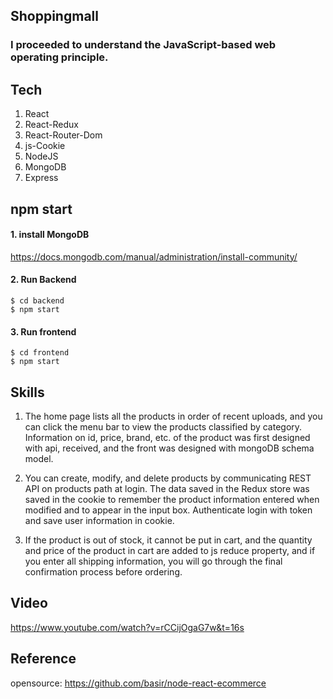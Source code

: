 ## Shoppingmall

<h3>I proceeded to understand the JavaScript-based web operating principle.</h3>

## Tech

1. React </br>
2. React-Redux </br>
3. React-Router-Dom</br>
4. js-Cookie</br>
5. NodeJS</br>
6. MongoDB </br>
7. Express </br>

## npm start

#### 1. install MongoDB

https://docs.mongodb.com/manual/administration/install-community/</br>

#### 2. Run Backend

`$ cd backend`</br>
`$ npm start`

#### 3. Run frontend

`$ cd frontend`</br>
`$ npm start`

## Skills

1. The home page lists all the products in order of recent uploads, and you can click the menu bar to view the products classified by category.</br>
   Information on id, price, brand, etc. of the product was first designed with api, received, and the front was designed with mongoDB schema model.

2. You can create, modify, and delete products by communicating REST API on products path at login. The data saved in the Redux store was saved in the cookie to remember the product information entered when modified and to appear in the input box.
   Authenticate login with token and save user information in cookie.

3. If the product is out of stock, it cannot be put in cart, and the quantity and price of the product in cart are added to js reduce property, and if you enter all shipping information, you will go through the final confirmation process before ordering.

## Video

https://www.youtube.com/watch?v=rCCijOgaG7w&t=16s

## Reference

opensource: https://github.com/basir/node-react-ecommerce
